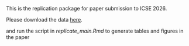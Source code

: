 This is the replication package for paper submission to ICSE 2026.

Please download the data [here](https://drive.google.com/drive/folders/1OTpYs0IUHo6SSkKU9EKraQPPG7norco-?usp=sharing).
                                
and run the script in *replicate_main.Rmd* to generate tables and figures in the paper


